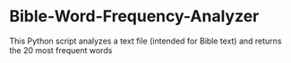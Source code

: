 # Bible-Word-Frequency-Analyzer
This Python script analyzes a text file (intended for Bible text) and returns the 20 most frequent words
